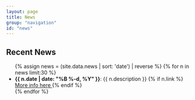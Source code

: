 ```yaml
---
layout: page
title: News
group: "navigation"
id: "news"
---
```

## Recent News
<ul>
{% assign news = (site.data.news | sort: 'date') | reverse %}
{% for n in news limit:30 %}
  <li>
   <span><b>{{ n.date | date: "%B %-d, %Y" }}</b></span>: {{ n.description }}
   {% if n.link %} <a href=' {{ n.link }} '> More info here </a> {% endif %}
  </li>
{% endfor %}
</ul>
